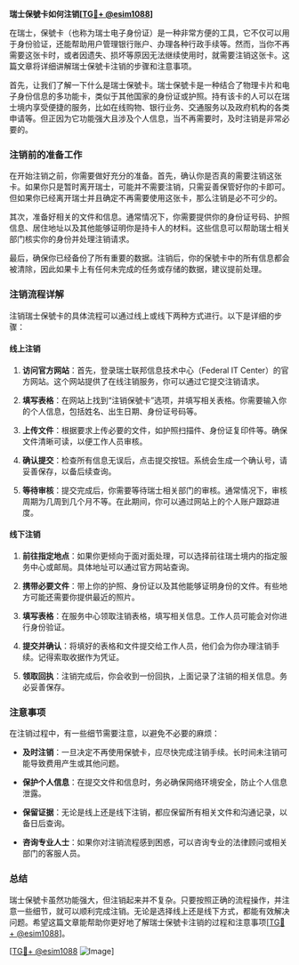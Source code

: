 **瑞士保號卡如何注销[[TG💪+ @esim1088](https://t.me/s/esim1088)]**

在瑞士，保號卡（也称为瑞士电子身份证）是一种非常方便的工具，它不仅可以用于身份验证，还能帮助用户管理银行账户、办理各种行政手续等。然而，当你不再需要这张卡时，或者因遗失、损坏等原因无法继续使用时，就需要注销这张卡。这篇文章将详细讲解瑞士保號卡注销的步骤和注意事项。

首先，让我们了解一下什么是瑞士保號卡。瑞士保號卡是一种结合了物理卡片和电子身份信息的多功能卡，类似于其他国家的身份证或护照。持有该卡的人可以在瑞士境内享受便捷的服务，比如在线购物、银行业务、交通服务以及政府机构的各类申请等。但正因为它功能强大且涉及个人信息，当不再需要时，及时注销是非常必要的。

### 注销前的准备工作

在开始注销之前，你需要做好充分的准备。首先，确认你是否真的需要注销这张卡。如果你只是暂时离开瑞士，可能并不需要注销，只需妥善保管好你的卡即可。但如果你已经离开瑞士并且确定不再需要使用这张卡，那么注销是必不可少的。

其次，准备好相关的文件和信息。通常情况下，你需要提供你的身份证号码、护照信息、居住地址以及其他能够证明你是持卡人的材料。这些信息可以帮助瑞士相关部门核实你的身份并处理注销请求。

最后，确保你已经备份了所有重要的数据。注销后，你的保號卡中的所有信息都会被清除，因此如果卡上有任何未完成的任务或存储的数据，建议提前处理。

### 注销流程详解

注销瑞士保號卡的具体流程可以通过线上或线下两种方式进行。以下是详细的步骤：

#### 线上注销

1. **访问官方网站**：首先，登录瑞士联邦信息技术中心（Federal IT Center）的官方网站。这个网站提供了在线注销服务，你可以通过它提交注销请求。

2. **填写表格**：在网站上找到“注销保號卡”选项，并填写相关表格。你需要输入你的个人信息，包括姓名、出生日期、身份证号码等。

3. **上传文件**：根据要求上传必要的文件，如护照扫描件、身份证复印件等。确保文件清晰可读，以便工作人员审核。

4. **确认提交**：检查所有信息无误后，点击提交按钮。系统会生成一个确认号，请妥善保存，以备后续查询。

5. **等待审核**：提交完成后，你需要等待瑞士相关部门的审核。通常情况下，审核周期为几周到几个月不等。在此期间，你可以通过网站上的个人账户跟踪进度。

#### 线下注销

1. **前往指定地点**：如果你更倾向于面对面处理，可以选择前往瑞士境内的指定服务中心或邮局。具体地址可以通过官方网站查询。

2. **携带必要文件**：带上你的护照、身份证以及其他能够证明身份的文件。有些地方可能还需要你提供最近的照片。

3. **填写表格**：在服务中心领取注销表格，填写相关信息。工作人员可能会对你进行身份验证。

4. **提交并确认**：将填好的表格和文件提交给工作人员，他们会为你办理注销手续。记得索取收据作为凭证。

5. **领取回执**：注销完成后，你会收到一份回执，上面记录了注销的相关信息。务必妥善保存。

### 注意事项

在注销过程中，有一些细节需要注意，以避免不必要的麻烦：

- **及时注销**：一旦决定不再使用保號卡，应尽快完成注销手续。长时间未注销可能导致费用产生或其他问题。
  
- **保护个人信息**：在提交文件和信息时，务必确保网络环境安全，防止个人信息泄露。

- **保留证据**：无论是线上还是线下注销，都应保留所有相关文件和沟通记录，以备日后查询。

- **咨询专业人士**：如果你对注销流程感到困惑，可以咨询专业的法律顾问或相关部门的客服人员。

### 总结

瑞士保號卡虽然功能强大，但注销起来并不复杂。只要按照正确的流程操作，并注意一些细节，就可以顺利完成注销。无论是选择线上还是线下方式，都能有效解决问题。希望这篇文章能帮助你更好地了解瑞士保號卡注销的过程和注意事项[[TG💪+ @esim1088](https://t.me/s/esim1088)]。

[[TG💪+ @esim1088](https://t.me/s/esim1088) ![Image](https://i.postimg.cc/4NQfJmqS/Snipaste-2025-05-13-00-14-12.png)]